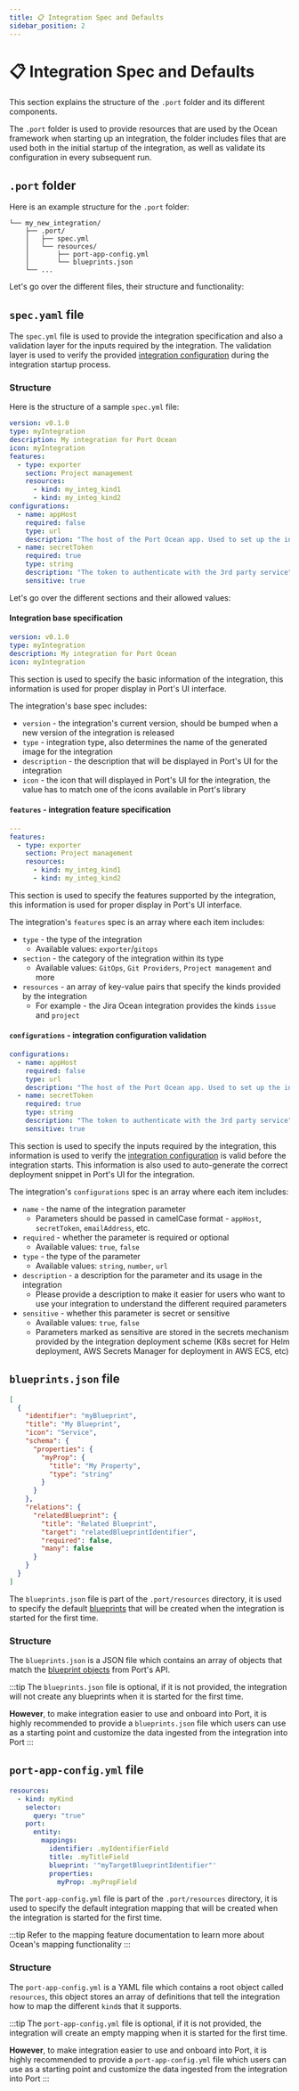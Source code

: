 ```yaml
---
title: 📋 Integration Spec and Defaults
sidebar_position: 2
---
```


# 📋 Integration Spec and Defaults

This section explains the structure of the `.port` folder and its different components.

The `.port` folder is used to provide resources that are used by the Ocean framework when starting up an integration, the folder includes files that are used both in the initial startup of the integration, as well as validate its configuration in every subsequent run.

## `.port` folder

Here is an example structure for the `.port` folder:

```text
└── my_new_integration/
    ├── .port/
    │   ├── spec.yml
    │   └── resources/
    │       ├── port-app-config.yml
    │       └── blueprints.json
    └── ...
```

Let's go over the different files, their structure and functionality:

## `spec.yaml` file

The `spec.yml` file is used to provide the integration specification and also a validation layer for the inputs required by the integration. The validation layer is used to verify the provided [integration configuration](./integration-configuration.md) during the integration startup process.

### Structure

Here is the structure of a sample `spec.yml` file:

```yaml showLineNumbers
version: v0.1.0
type: myIntegration
description: My integration for Port Ocean
icon: myIntegration
features:
  - type: exporter
    section: Project management
    resources:
      - kind: my_integ_kind1
      - kind: my_integ_kind2
configurations:
  - name: appHost
    required: false
    type: url
    description: "The host of the Port Ocean app. Used to set up the integration endpoint as the target for Webhooks created in the 3rd party service"
  - name: secretToken
    required: true
    type: string
    description: "The token to authenticate with the 3rd party service"
    sensitive: true
```

Let's go over the different sections and their allowed values:

#### Integration base specification

```yaml showLineNumbers
version: v0.1.0
type: myIntegration
description: My integration for Port Ocean
icon: myIntegration
```

This section is used to specify the basic information of the integration, this information is used for proper display in Port's UI interface.

The integration's base spec includes:

- `version` - the integration's current version, should be bumped when a new version of the integration is released
- `type` - integration type, also determines the name of the generated image for the integration
- `description` - the description that will be displayed in Port's UI for the integration
- `icon` - the icon that will displayed in Port's UI for the integration, the value has to match one of the icons available in Port's library

#### `features` - integration feature specification

```yaml showLineNumbers
---
features:
  - type: exporter
    section: Project management
    resources:
      - kind: my_integ_kind1
      - kind: my_integ_kind2
```

This section is used to specify the features supported by the integration, this information is used for proper display in Port's UI interface.

The integration's `features` spec is an array where each item includes:

- `type` - the type of the integration
  - Available values: `exporter`/`gitops`
- `section` - the category of the integration within its type
  - Available values: `GitOps`, `Git Providers`, `Project management` and more
- `resources` - an array of key-value pairs that specify the kinds provided by the integration
  - For example - the Jira Ocean integration provides the kinds `issue` and `project`

#### `configurations` - integration configuration validation

```yaml showLineNumbers
configurations:
  - name: appHost
    required: false
    type: url
    description: "The host of the Port Ocean app. Used to set up the integration endpoint as the target for Webhooks created in the 3rd party service"
  - name: secretToken
    required: true
    type: string
    description: "The token to authenticate with the 3rd party service"
    sensitive: true
```

This section is used to specify the inputs required by the integration, this information is used to verify the [integration configuration](./integration-configuration.md) is valid before the integration starts. This information is also used to auto-generate the correct deployment snippet in Port's UI for the integration.

The integration's `configurations` spec is an array where each item includes:

- `name` - the name of the integration parameter
  - Parameters should be passed in camelCase format - `appHost`, `secretToken`, `emailAddress`, etc.
- `required` - whether the parameter is required or optional
  - Available values: `true`, `false`
- `type` - the type of the parameter
  - Available values: `string`, `number`, `url`
- `description` - a description for the parameter and its usage in the integration
  - Please provide a description to make it easier for users who want to use your integration to understand the different required parameters
- `sensitive` - whether this parameter is secret or sensitive
  - Available values: `true`, `false`
  - Parameters marked as sensitive are stored in the secrets mechanism provided by the integration deployment scheme (K8s secret for Helm deployment, AWS Secrets Manager for deployment in AWS ECS, etc)

## `blueprints.json` file

```json showLineNumbers
[
  {
    "identifier": "myBlueprint",
    "title": "My Blueprint",
    "icon": "Service",
    "schema": {
      "properties": {
        "myProp": {
          "title": "My Property",
          "type": "string"
        }
      }
    },
    "relations": {
      "relatedBlueprint": {
        "title": "Related Blueprint",
        "target": "relatedBlueprintIdentifier",
        "required": false,
        "many": false
      }
    }
  }
]
```

The `blueprints.json` file is part of the `.port/resources` directory, it is used to specify the default [blueprints](https://docs.getport.io/build-your-software-catalog/define-your-data-model/setup-blueprint/) that will be created when the integration is started for the first time.

### Structure

The `blueprints.json` is a JSON file which contains an array of objects that match the [blueprint objects](https://docs.getport.io/build-your-software-catalog/define-your-data-model/setup-blueprint/#blueprint-structure) from Port's API.

:::tip
The `blueprints.json` file is optional, if it is not provided, the integration will not create any blueprints when it is started for the first time.

**However**, to make integration easier to use and onboard into Port, it is highly recommended to provide a `blueprints.json` file which users can use as a starting point and customize the data ingested from the integration into Port
:::

## `port-app-config.yml` file

```yml showLineNumbers
resources:
  - kind: myKind
    selector:
      query: "true"
    port:
      entity:
        mappings:
          identifier: .myIdentifierField
          title: .myTitleField
          blueprint: '"myTargetBlueprintIdentifier"'
          properties:
            myProp: .myPropField
```

The `port-app-config.yml` file is part of the `.port/resources` directory, it is used to specify the default integration mapping that will be created when the integration is started for the first time.

:::tip
Refer to the mapping feature documentation to learn more about Ocean's mapping functionality
:::

### Structure

The `port-app-config.yml` is a YAML file which contains a root object called `resources`, this object stores an array of definitions that tell the integration how to map the different `kind`s that it supports.

:::tip
The `port-app-config.yml` file is optional, if it is not provided, the integration will create an empty mapping when it is started for the first time.

**However**, to make integration easier to use and onboard into Port, it is highly recommended to provide a `port-app-config.yml` file which users can use as a starting point and customize the data ingested from the integration into Port
:::
